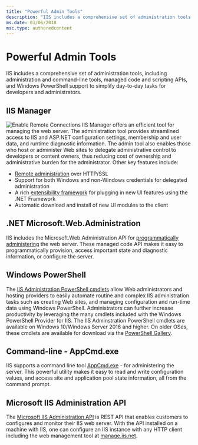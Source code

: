 ```yaml
---
title: "Powerful Admin Tools"
description: "IIS includes a comprehensive set of administration tools, including administration and command-line tools, managed code and scripting APIs, and Windows PowerShell support to simplify day-to-day tasks for developers and administrators."
ms.date: 03/06/2018
msc.type: authoredcontent
---
```

# Powerful Admin Tools

IIS includes a comprehensive set of administration tools, including administration and command-line tools, managed code and scripting APIs, and Windows PowerShell support to simplify day-to-day tasks for developers and administrators.

## IIS Manager

![Enable Remote Connections](powerful-admin-tools/_static/enableremoteconnections-small.png) IIS Manager offers an efficient tool for managing the web server. The administration tool provides streamlined access to IIS and ASP.NET configuration settings, membership and user data, and runtime diagnostic information. The admin tool also enables those who host or administer Web sites to delegate administrative control to developers or content owners, thus reducing cost of ownership and administrative burden for the administrator. Other key features include:

* [Remote administration](https://www.iis.net/downloads/microsoft/iis-manager) over HTTP/SSL
* Support for both Windows and non-Windows credentials for delegated administration
* A rich [extensibility framework](/iis/develop/extending-the-management-ui/overview-of-mwa-and-mwm-for-iis) for plugging in new UI features using the .NET Framework
* Automatic download and install of new UI modules to the client

## .NET Microsoft.Web.Administration

IIS includes the Microsoft.Web.Administration API for [programmatically administering](../manage/scripting/how-to-use-microsoftwebadministration.md) the web server. These managed code API makes it easy to programmatically provision, access important state and diagnostic information, or configure the server.

## Windows PowerShell

The [IIS Administration PowerShell cmdlets](https://docs.microsoft.com/powershell/module/iisadministration/?view=win10-ps) allow Web administrators and hosting providers to easily automate routine and complex IIS administration tasks such as creating Web sites, and managing configuration and run-time data using Windows PowerShell. Administrators can further increase productivity by leveraging the many cmdlets included with the Windows PowerShell Provider for IIS. The IIS Adminstration PowerShell cmdlets are available on Windows 10/Windows Server 2016 and higher. On older OSes, these cmdlets are available for download via the [PowerShell Gallery](https://www.powershellgallery.com/packages/IISAdministration/1.1.0.0).

## Command-line - AppCmd.exe

IIS supports a command line tool [AppCmd.exe](../get-started/getting-started-with-iis/getting-started-with-appcmdexe.md) \- for administering the server. This powerful utility makes it easy to read and write configuration values, and access site and application pool state information, all from the command prompt.

## Microsoft IIS Administration API

The [Microsoft IIS Administration API](https://docs.microsoft.com/iis-administration/) is REST API that enables customers to configures and monitor their IIS web server. With the API installed on a machine with IIS, one can configure an IIS instance with any HTTP client including the web management tool at [manage.iis.net](https://manage.iis.net/).
